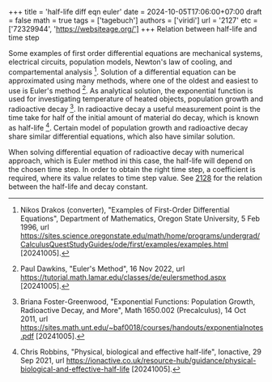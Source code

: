 +++
title = 'half-life diff eqn euler'
date = 2024-10-05T17:06:00+07:00
draft = false
math = true
tags = ['tagebuch']
authors = ['viridi']
url = '2127'
etc = ['72329944', 'https://websiteage.org/']
+++
Relation between half-life and time step<!--more-->

Some examples of first order differential equations are mechanical systems, electrical circuits, population models, Newton's law of cooling, and compartemental analysis [^drakos_1966].
Solution of a differential equation can be approximated using many methods, where one of the oldest and easiest to use is Euler's method [^dawkins_2022]. As analytical solution, the exponential function is used for investigating temperature of heated objects, population growth and radioactive decay [^foster-greenwood_2011]. In radioactive decay a useful measurement point is the time take for half of the initial amount of material do decay, which is known as half-life [^robbins_2021]. Certain model of population growth and radioactive decay share similar differential equations, which also have similar solution.

When solving differential equation of radioactive decay with numerical approach, which is Euler method ini this case, the half-life will depend on the chosen time step. In order to obtain the right time step, a coefficient is required, where its value relates to time step value. See [2128](../2128) for the relation between the half-life and decay constant.

[^dawkins_2022]: Paul Dawkins, "Euler's Method", 16 Nov 2022, url https://tutorial.math.lamar.edu/classes/de/eulersmethod.aspx [20241005].
[^drakos_1966]: Nikos Drakos (converter), "Examples of First-Order Differential Equations",  Department of Mathematics, Oregon State University, 5 Feb 1996, url https://sites.science.oregonstate.edu/math/home/programs/undergrad/CalculusQuestStudyGuides/ode/first/examples/examples.html [20241005].
[^foster-greenwood_2011]: Briana Foster-Greenwood, "Exponential Functions: Population Growth, Radioactive Decay, and More", Math 1650.002 (Precalculus), 14 Oct 2011, url https://sites.math.unt.edu/~baf0018/courses/handouts/exponentialnotes.pdf [20241005].
[^robbins_2021]: Chris Robbins, "Physical, biological and effective half-life", Ionactive, 29 Sep 2021, url https://ionactive.co.uk/resource-hub/guidance/physical-biological-and-effective-half-life [20241005].

